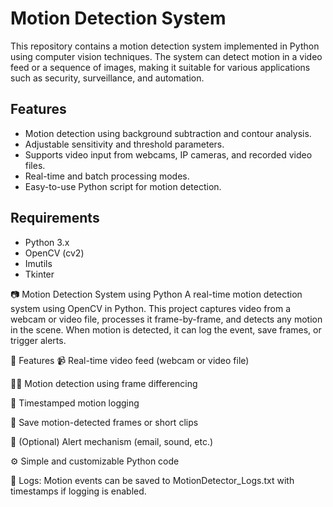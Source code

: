 # Motion Detection System

This repository contains a motion detection system implemented in Python using computer vision techniques. The system can detect motion in a video feed or a sequence of images, making it suitable for various applications such as security, surveillance, and automation.

## Features

- Motion detection using background subtraction and contour analysis.
- Adjustable sensitivity and threshold parameters.
- Supports video input from webcams, IP cameras, and recorded video files.
- Real-time and batch processing modes.
- Easy-to-use Python script for motion detection.

## Requirements

- Python 3.x
- OpenCV (cv2)
- Imutils
- Tkinter

📷 Motion Detection System using Python
A real-time motion detection system using OpenCV in Python. This project captures video from a webcam or video file, processes it frame-by-frame, and detects any motion in the scene. When motion is detected, it can log the event, save frames, or trigger alerts.

🔧 Features
📹 Real-time video feed (webcam or video file)

🕵️‍♂️ Motion detection using frame differencing

📝 Timestamped motion logging

💾 Save motion-detected frames or short clips

🔔 (Optional) Alert mechanism (email, sound, etc.)

⚙️ Simple and customizable Python code

📓 Logs:
Motion events can be saved to MotionDetector_Logs.txt with timestamps if logging is enabled.


